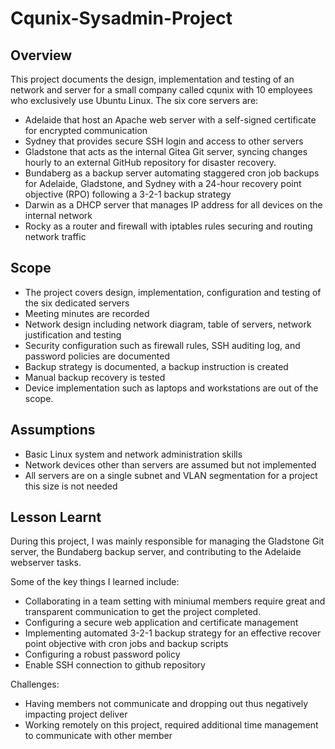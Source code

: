 # Cqunix-Sysadmin-Project

## Overview
This project documents the design, implementation and testing of an network and server for a small company called cqunix with 10 employees who exclusively use Ubuntu Linux. The six core servers are:
- Adelaide that host an Apache web server with a self-signed certificate for encrypted communication
- Sydney that provides secure SSH login and access to other servers
- Gladstone that acts as the internal Gitea Git server, syncing changes hourly to an external GitHub repository for disaster recovery.
- Bundaberg as a backup server automating staggered cron job backups for Adelaide, Gladstone, and Sydney with a 24-hour recovery point objective (RPO) following a 3-2-1 backup strategy
- Darwin as a DHCP server that manages IP address for all devices on the internal network
- Rocky as a router and firewall with iptables rules securing and routing network traffic

## Scope
- The project covers design, implementation, configuration and testing of the six dedicated servers
- Meeting minutes are recorded
- Network design including network diagram, table of servers, network justification and testing
- Security configuration such as firewall rules, SSH auditing log, and password policies are documented
- Backup strategy is documented, a backup instruction is created
- Manual backup recovery is tested
- Device implementation such as laptops and workstations are out of the scope.

## Assumptions
- Basic Linux system and network administration skills 
- Network devices other than servers are assumed but not implemented
- All servers are on a single subnet and VLAN segmentation for a project this size is not needed

## Lesson Learnt
During this project, I was mainly responsible for managing the Gladstone Git server, the Bundaberg backup server, and contributing to the Adelaide webserver tasks.

Some of the key things I learned include:
- Collaborating in a team setting with miniumal members require great and transparent communication to get the project completed.
- Configuring a secure web application and certificate management 
- Implementing automated 3-2-1 backup strategy for an effective recover point objective with cron jobs and backup scripts
- Configuring a robust password policy
- Enable SSH connection to github repository

Challenges:
- Having members not communicate and dropping out thus negatively impacting project deliver
- Working remotely on this project, required additional time management to communicate with other member
